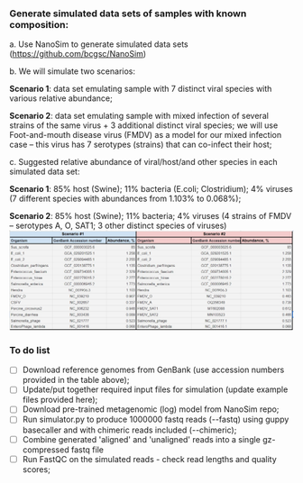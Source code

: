 ### Generate simulated data sets of samples with known composition:  

a.       Use NanoSim to generate simulated data sets (https://github.com/bcgsc/NanoSim)  

b.       We will simulate two scenarios:  

  **Scenario 1**: data set emulating sample with 7 distinct viral species with various relative abundance;

  **Scenario 2**: data set emulating sample with mixed infection of several strains of the same virus + 3 additional distinct viral species; we will use Foot-and-mouth disease virus (FMDV) as a model for our mixed infection case – this virus has 7 serotypes (strains) that can co-infect their host;

c.       Suggested relative abundance of viral/host/and other species in each simulated data set:  

**Scenario 1**: 85% host (Swine); 11% bacteria (E.coli; Clostridium); 4% viruses (7 different species with abundances from 1.103% to 0.068%);

**Scenario 2**: 85% host (Swine); 11% bacteria; 4% viruses (4 strains of FMDV – serotypes A, O, SAT1; 3 other distinct species of viruses)  
![table image](abundance.jpg)   

### To do list  
- [ ] Download reference genomes from GenBank (use accession numbers provided in the table above);   
- [ ] Update/put together required input files for simulation (update example files provided here);  
- [ ] Download pre-trained metagenomic (log) model from NanoSim repo;  
- [ ] Run simulator.py to produce 1000000 fastq reads (--fastq) using guppy basecaller and with chimeric reads included (--chimeric);  
- [ ] Combine generated 'aligned' and 'unaligned' reads into a single gz-compressed fastq file  
- [ ] Run FastQC on the simulated reads - check read lengths and quality scores;  
